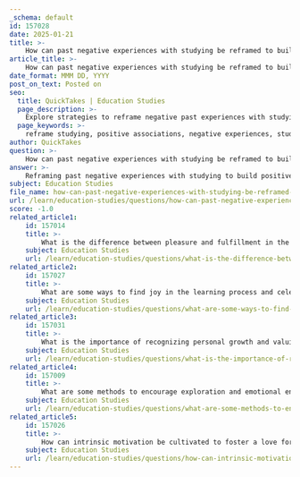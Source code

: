 ```yaml
---
_schema: default
id: 157028
date: 2025-01-21
title: >-
    How can past negative experiences with studying be reframed to build positive associations?
article_title: >-
    How can past negative experiences with studying be reframed to build positive associations?
date_format: MMM DD, YYYY
post_on_text: Posted on
seo:
  title: QuickTakes | Education Studies
  page_description: >-
    Explore strategies to reframe negative past experiences with studying into positive associations to enhance engagement and enjoyment in learning.
  page_keywords: >-
    reframe studying, positive associations, negative experiences, study techniques, positive reinforcement, supportive environments, personal relevance, behavioral substitution, visual cues, limit distractions, reflection, academic support, emotional connection
author: QuickTakes
question: >-
    How can past negative experiences with studying be reframed to build positive associations?
answer: >-
    Reframing past negative experiences with studying to build positive associations involves several strategies that focus on changing the mindset and emotional responses related to education. Here are some effective approaches:\n\n1. **Positive Reinforcement**: Create a system of rewards for achieving study goals. For instance, after completing a study session, treat yourself to something enjoyable, like a favorite snack or a short break. This can help associate studying with positive outcomes.\n\n2. **Supportive Environments**: Surround yourself with supportive peers or mentors who encourage a positive attitude towards learning. Engaging in study groups can provide social stimulation, enhance motivation, and create a sense of accountability.\n\n3. **Finding Personal Relevance**: Connect the material you are studying to real-life applications or personal interests. For example, if you previously disliked math, explore how it applies to areas you are passionate about, such as art, music, or sports. This relevance can transform your perception of the subject.\n\n4. **Behavioral Substitution**: Identify triggers that lead to procrastination or negative feelings about studying. Replace these triggers with study-related activities. For example, if you tend to check your phone when bored, keep study materials nearby to engage with instead.\n\n5. **Visual Cues**: Use visual reminders in your study space, such as motivational quotes or a checklist of study goals. These cues can prompt you to engage in studying and reinforce a positive mindset.\n\n6. **Limit Competing Stimuli**: Reduce distractions by creating a dedicated study environment. Turn off notifications on devices or use apps that block social media during study times. This helps to ensure that the focus remains on studying.\n\n7. **Incorporate Reflection**: After each study session, take a moment to reflect on what went well and what could be improved. This practice can help you recognize progress and adjust your strategies, fostering a growth mindset.\n\n8. **Seek Support and Resources**: Utilize academic support centers, online forums, or tutoring services. Engaging with different perspectives can make learning more collaborative and less isolating, which can help mitigate negative feelings.\n\n9. **Emotional Connection**: Acknowledge and process any negative emotions associated with past studying experiences. Holding these feelings with compassion can reduce fixation on inadequacy and self-doubt, allowing for a more positive approach to future learning.\n\nBy implementing these strategies, individuals can gradually shift their mindset and emotional responses towards studying, transforming negative associations into positive ones. This process not only enhances engagement with learning materials but also promotes a more enjoyable and fulfilling educational experience.
subject: Education Studies
file_name: how-can-past-negative-experiences-with-studying-be-reframed-to-build-positive-associations.md
url: /learn/education-studies/questions/how-can-past-negative-experiences-with-studying-be-reframed-to-build-positive-associations
score: -1.0
related_article1:
    id: 157014
    title: >-
        What is the difference between pleasure and fulfillment in the context of learning?
    subject: Education Studies
    url: /learn/education-studies/questions/what-is-the-difference-between-pleasure-and-fulfillment-in-the-context-of-learning
related_article2:
    id: 157027
    title: >-
        What are some ways to find joy in the learning process and celebrate small victories?
    subject: Education Studies
    url: /learn/education-studies/questions/what-are-some-ways-to-find-joy-in-the-learning-process-and-celebrate-small-victories
related_article3:
    id: 157031
    title: >-
        What is the importance of recognizing personal growth and valuing knowledge acquisition for emotional fulfillment in learning?
    subject: Education Studies
    url: /learn/education-studies/questions/what-is-the-importance-of-recognizing-personal-growth-and-valuing-knowledge-acquisition-for-emotional-fulfillment-in-learning
related_article4:
    id: 157009
    title: >-
        What are some methods to encourage exploration and emotional engagement in education?
    subject: Education Studies
    url: /learn/education-studies/questions/what-are-some-methods-to-encourage-exploration-and-emotional-engagement-in-education
related_article5:
    id: 157026
    title: >-
        How can intrinsic motivation be cultivated to foster a love for learning?
    subject: Education Studies
    url: /learn/education-studies/questions/how-can-intrinsic-motivation-be-cultivated-to-foster-a-love-for-learning
---
```


&nbsp;
